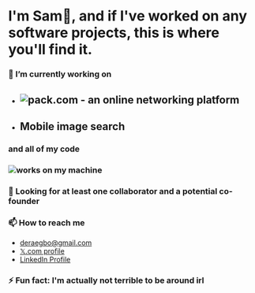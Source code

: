 # I'm Sam👋, and if I've worked on any software projects, this is where you'll find it.


<!--
<img src="https://drive.google.com/thumbnail?id=1Iljo3gxRFCgzpcZPQ6DI_JOFiCChb9LQ" alt="" width="721.7px" height="236.3px">
-->
### 🔭 I’m currently working on
- ## ![pack.com](https://drive.google.com/thumbnail?id=1O8f-bHOIdKoaQpsimfiZXS2MydJXYs8u) - an online networking platform
- ## Mobile image search
### and all of my code
### ![works on my machine](https://drive.google.com/thumbnail?id=1S2TLFA1ntxWQDg5En7VMOXuSVEp4twyR) 

### 🤔 Looking for at least one collaborator and a potential co-founder

### 📫 How to reach me
- deraegbo@gmail.com
- [𝕏.com profile](https://www.x.com/samordera)
- [LinkedIn Profile](https://linkedin.com/in/sam-egbo-6b202927a)

### ⚡ Fun fact: I'm actually not terrible to be around irl
